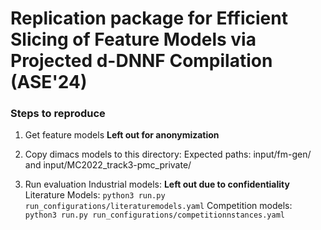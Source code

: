# Replication package for Efficient Slicing of Feature Models via Projected d-DNNF Compilation (ASE'24)


### Steps to reproduce

1. Get feature models
**Left out for anonymization**

2. Copy dimacs models to this directory: Expected paths: input/fm-gen/ and input/MC2022_track3-pmc_private/
3. Run evaluation 
Industrial models: **Left out due to confidentiality**
Literature Models: `python3 run.py run_configurations/literaturemodels.yaml`
Competition models: `python3 run.py run_configurations/competitionnstances.yaml`